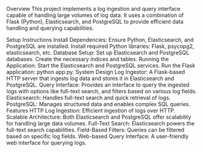 Overview
This project implements a log ingestion and query interface capable of handling large volumes of log data. It uses a combination of Flask (Python), Elasticsearch, and PostgreSQL to provide efficient data handling and querying capabilities.

Setup Instructions
Install Dependencies:
Ensure Python, Elasticsearch, and PostgreSQL are installed.
Install required Python libraries: Flask, psycopg2, elasticsearch, etc.
Database Setup:
Set up Elasticsearch and PostgreSQL databases.
Create the necessary indices and tables.
Running the Application:
Start the Elasticsearch and PostgreSQL services.
Run the Flask application: python app.py.
System Design
Log Ingestor: A Flask-based HTTP server that ingests log data and stores it in Elasticsearch and PostgreSQL.
Query Interface: Provides an interface to query the ingested logs with options like full-text search, and filters based on various log fields.
Elasticsearch: Handles full-text search and quick retrieval of logs.
PostgreSQL: Manages structured data and enables complex SQL queries.
Features
HTTP Log Ingestion: Efficient ingestion of logs over HTTP.
Scalable Architecture: Both Elasticsearch and PostgreSQL offer scalability for handling large data volumes.
Full-Text Search: Elasticsearch powers the full-text search capabilities.
Field-Based Filters: Queries can be filtered based on specific log fields.
Web-based Query Interface: A user-friendly web interface for querying logs.
